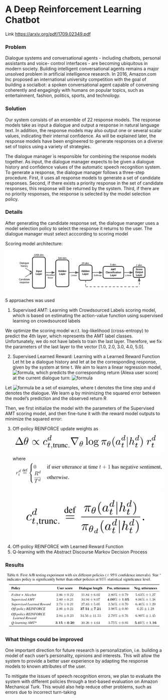 # A Deep Reinforcement Learning Chatbot
Link https://arxiv.org/pdf/1709.02349.pdf

### Problem
Dialogue systems and conversational agents - including chatbots, personal assistants and voice- control interfaces - are becoming ubiquitous in modern society. Building intelligent conversational agents remains a major unsolved problem in artificial intelligence research. In 2016, Amazon.com Inc proposed an international university competition with the goal of building a socialbot: a spoken conversational agent capable of conversing coherently and engagingly with humans on popular topics, such as entertainment, fashion, politics, sports, and technology. 

### Solution

Our system consists of an ensemble of 22 response models. The response models take as input a dialogue and output a response in natural language text. In addition, the response models may also output one or several scalar values, indicating their internal confidence. As will be explained later, the response models have been engineered to generate responses on a diverse set of topics using a variety of strategies.

The dialogue manager is responsible for combining the response models together. As input, the dialogue manager expects to be given a dialogue history and confidence values of the automatic speech recognition system. To generate a response, the dialogue manager follows a three-step procedure. First, it uses all response models to generate a set of candidate responses. Second, if there exists a priority response in the set of candidate responses, this response will be returned by the system. Third, if there are no priority responses, the response is selected by the model selection policy.

### Details

After generating the candidate response set, the dialogue manager uses a model selection policy to select the response it returns to the user. The dialogue manager must select acccording to scoring model


Scoring model architecture:

![alt text](https://github.com/zhukovaes/A-Deep-Reinforcement-Learning-Chatbot/blob/master/Снимок%20экрана%202020-04-23%20в%2022.46.27.png)


5 approaches was used 
1. Supervised AMT: Learning with Crowdsourced Labels
scoring model, which is based on estimating the action-value function using supervised learning on crowdsourced labels

We optimize the scoring model w.r.t. log-likelihood (cross-entropy) to predict the 4th layer, which represents the AMT label classes. Unfortunately, we do not have labels to train the last layer. Therefore, we fix the parameters of the last layer to the vector [1.0, 2.0, 3.0, 4.0, 5.0].

2. Supervised Learned Reward: Learning with a Learned Reward Function
Let ht be a dialogue history and let at be the corresponding response, given by the system at time t. We aim to learn a linear regression model, ![formula](https://render.githubusercontent.com/render/math?math=g_{\phi}), which predicts the corresponding return (Alexa user score) at the current dialogue turn:
 ![formula](https://render.githubusercontent.com/render/math?math={g_{\phi}(h_t,a_t)\in[1,5]})
 
 Let ![formula](https://render.githubusercontent.com/render/math?math=h_{dt},a_{dt},R_d}) be a set of examples, where t denotes the time step and d denotes the dialogue.
 We learn φ by minimizing the squared error between the model’s prediction and the observed return R

Then, we first initialize the model with the parameters of the Supervised AMT scoring model, and then fine-tune it with the reward model outputs to minimize the squared error:


3. Off-policy REINFORCE
update weights as ![formula](https://github.com/zhukovaes/A-Deep-Reinforcement-Learning-Chatbot/blob/master/off-policy%20update.png)
where
![formula](https://github.com/zhukovaes/A-Deep-Reinforcement-Learning-Chatbot/blob/master/off%20policy%20reward.png)
![formula](https://github.com/zhukovaes/A-Deep-Reinforcement-Learning-Chatbot/blob/master/off%20policy%20coef.png)
4. Off-policy REINFORCE with Learned Reward Function
5. Q-learning with the Abstract Discourse Markov Decision Process

### Results


![alt text](https://github.com/zhukovaes/A-Deep-Reinforcement-Learning-Chatbot/blob/master/score.png)

### What things could be improved
One important direction for future research is personalization, i.e. building a model of each user’s personality, opinions and interests. This will allow the system to provide a better user experience by adapting the response models to known attributes of the user. 

To mitigate the issues of speech recognition errors, we plan to evaluate the system with different policies through a text-based evaluation on Amazon Mechanical Turk. This would also help reduce other problems, such as errors due to incorrect turn-taking 
